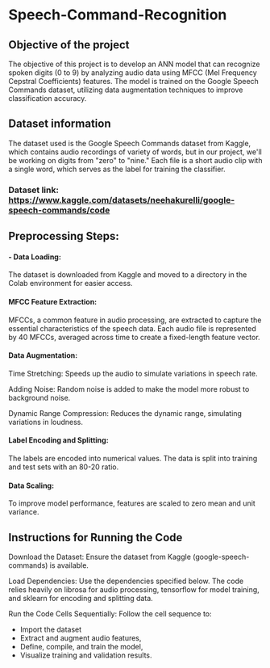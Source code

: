 # Speech-Command-Recognition

## Objective of the project
The objective of this project is to develop an ANN model that can recognize spoken digits (0 to 9) by analyzing audio data using MFCC (Mel Frequency Cepstral Coefficients) features. The model is trained on the Google Speech Commands dataset, utilizing data augmentation techniques to improve classification accuracy.

## Dataset information 
The dataset used is the Google Speech Commands dataset from Kaggle, which contains audio recordings of variety of words, but in our project, we'll be working on digits from "zero" to "nine." Each file is a short audio clip with a single word, which serves as the label for training the classifier.
### Dataset link: https://www.kaggle.com/datasets/neehakurelli/google-speech-commands/code

## Preprocessing Steps:
#### - Data Loading: 
The dataset is downloaded from Kaggle and moved to a directory in the Colab environment for easier access.
#### MFCC Feature Extraction: 
MFCCs, a common feature in audio processing, are extracted to capture the essential characteristics of the speech data. Each audio file is represented by 40 MFCCs, averaged across time to create a fixed-length feature vector.
#### Data Augmentation:
Time Stretching: Speeds up the audio to simulate variations in speech rate.

Adding Noise: Random noise is added to make the model more robust to background noise.

Dynamic Range Compression: Reduces the dynamic range, simulating variations in loudness.

#### Label Encoding and Splitting:
The labels are encoded into numerical values. The data is split into training and test sets with an 80-20 ratio.

#### Data Scaling:
To improve model performance, features are scaled to zero mean and unit variance.

## Instructions for Running the Code
Download the Dataset: Ensure the dataset from Kaggle (google-speech-commands) is available.

Load Dependencies: Use the dependencies specified below. The code relies heavily on librosa for audio processing, tensorflow for model training, and sklearn for encoding and splitting data.

Run the Code Cells Sequentially: Follow the cell sequence to:

- Import the dataset
- Extract and augment audio features,
- Define, compile, and train the model,
- Visualize training and validation results.
